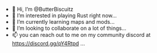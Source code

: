 - 👋 Hi, I’m @ButterBiscuitz
- 👀 I’m interested in playing Rust right now...
- 🌱 I’m currently learning maps and mods...
- 💞️ I’m looking to collaborate on a lot of things...
- 📫 you can reach out to me on my community discord at https://discord.gg/pY4Rtpd ...

<!---
ButterBiscuitz/ButterBiscuitz is a ✨ special ✨ repository because its `README.md` (this file) appears on your GitHub profile.
You can click the Preview link to take a look at your changes.
--->

